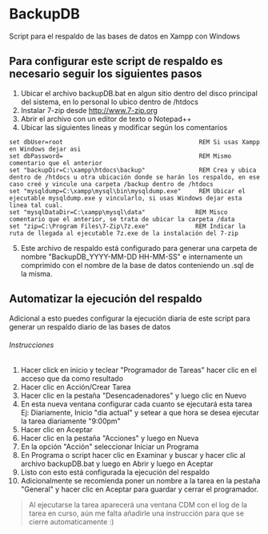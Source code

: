 # BackupDB

Script para el respaldo de las bases de datos en Xampp con Windows

## Para configurar este script de respaldo es necesario seguir los siguientes pasos

1. Ubicar el archivo backupDB.bat en algun sitio dentro del disco principal del sistema, en lo personal lo ubico dentro de /htdocs
2. Instalar 7-zip desde http://www.7-zip.org
3. Abrir el archivo con un editor de texto o Notepad++ 
4. Ubicar las siguientes lineas y modificar según los comentarios

```
set dbUser=root                                      REM Si usas Xampp en Windows dejar asi
set dbPassword=                                      REM Mismo comentario que el anterior
set "backupDir=C:\xampp\htdocs\backup"               REM Crea y ubica dentro de /htdocs u otra ubicación donde se harán los respaldo, en ese caso creé y vincule una carpeta /backup dentro de /htdocs
set "mysqldump=C:\xampp\mysql\bin\mysqldump.exe"     REM Ubicar el ejecutable mysqldump.exe y vincularlo, si usas Windows dejar esta linea tal cual.
set "mysqlDataDir=C:\xampp\mysql\data"              REM Misco comentario que el anterior, se trata de ubicar la carpeta /data
set "zip=C:\Program Files\7-Zip\7z.exe"             REM Indicar la ruta de llegada al ejecutable 7z.exe de la instalación del 7-zip
```

5. Este archivo de respaldo está configurado para generar una carpeta de nombre "BackupDB_YYYY-MM-DD HH-MM-SS" e internamente un comprimido con el nombre de la base de datos conteniendo un .sql de la misma.


## Automatizar la ejecución del respaldo

Adicional a esto puedes configurar la ejecución diaria de este script para generar un respaldo diario de las bases de datos

###### Instrucciones
 
 1. Hacer click en inicio y teclear "Programador de Tareas" hacer clic en el acceso que da como resultado
 2. Hacer clic en Acción/Crear Tarea
 3. Hacer clic en la pestaña "Desencadenadores" y luego clic en Nuevo
 4. En esta nueva ventana configurar cada cuanto se ejecutará esta tarea Ej: Diariamente, Inicio "dia actual" y setear a que hora se desea ejecutar la tarea diariamente "9:00pm"
 5. Hacer clic en Aceptar
 6. Hacer clic en la pestaña "Acciones" y luego en Nueva
 7. En la opción "Acción" seleccionar Iniciar un Programa
 8. En Programa o script hacer clic en Examinar y buscar y hacer clic al archivo backupDB.bat y luego en Abrir y luego en Aceptar
 9. Listo con esto está configurada la ejecución del respaldo
 10. Adicionalmente se recomienda poner un nombre a la tarea en la pestaña "General" y hacer clic en Aceptar para guardar y cerrar el programador.
 
> Al ejecutarse la tarea aparecerá una ventana CDM con el log de la tarea en curso, aún me falta añadirle una instrucción para que se cierre automaticamente :)
